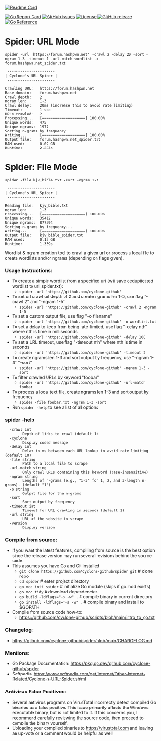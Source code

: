 [![Readme Card](https://github-readme-stats.vercel.app/api/pin/?username=cyclone-github&repo=spider&theme=gruvbox)](https://github.com/cyclone-github/spider/)

[![Go Report Card](https://goreportcard.com/badge/github.com/cyclone-github/spider)](https://goreportcard.com/report/github.com/cyclone-github/spider)
[![GitHub issues](https://img.shields.io/github/issues/cyclone-github/spider.svg)](https://github.com/cyclone-github/spider/issues)
[![License](https://img.shields.io/github/license/cyclone-github/spider.svg)](LICENSE)
[![GitHub release](https://img.shields.io/github/release/cyclone-github/spider.svg)](https://github.com/cyclone-github/spider/releases)
[![Go Reference](https://pkg.go.dev/badge/github.com/cyclone-github/spider.svg)](https://pkg.go.dev/github.com/cyclone-github/spider)

# Spider: URL Mode
```
spider -url 'https://forum.hashpwn.net' -crawl 2 -delay 20 -sort -ngram 1-3 -timeout 1 -url-match wordlist -o forum.hashpwn.net_spider.txt
```
```
 ---------------------- 
| Cyclone's URL Spider |
 ---------------------- 

Crawling URL:   https://forum.hashpwn.net
Base domain:    forum.hashpwn.net
Crawl depth:    2
ngram len:      1-3
Crawl delay:    20ms (increase this to avoid rate limiting)
Timeout:        1 sec
URLs crawled:   2
Processing...   [====================] 100.00%
Unique words:   475
Unique ngrams:  1977
Sorting n-grams by frequency...
Writing...      [====================] 100.00%
Output file:    forum.hashpwn.net_spider.txt
RAM used:       0.02 GB
Runtime:        2.283s
```
# Spider: File Mode
```
spider -file kjv_bible.txt -sort -ngram 1-3
```
```
 ---------------------- 
| Cyclone's URL Spider |
 ---------------------- 

Reading file:   kjv_bible.txt
ngram len:      1-3
Processing...   [====================] 100.00%
Unique words:   35412
Unique ngrams:  877394
Sorting n-grams by frequency...
Writing...      [====================] 100.00%
Output file:    kjv_bible_spider.txt
RAM used:       0.13 GB
Runtime:        1.359s
```

Wordlist & ngram creation tool to crawl a given url or process a local file to create wordlists and/or ngrams (depending on flags given).
### Usage Instructions:
- To create a simple wordlist from a specified url (will save deduplicated wordlist to url_spider.txt):
  - `spider -url 'https://github.com/cyclone-github'`
- To set url crawl url depth of 2 and create ngrams len 1-5, use flag "-crawl 2" and "-ngram 1-5"
  - `spider -url 'https://github.com/cyclone-github' -crawl 2 -ngram 1-5`
- To set a custom output file, use flag "-o filename"
  - `spider -url 'https://github.com/cyclone-github' -o wordlist.txt`
- To set a delay to keep from being rate-limited, use flag "-delay nth" where nth is time in milliseconds
  - `spider -url 'https://github.com/cyclone-github' -delay 100`
- To set a URL timeout, use flag "-timeout nth" where nth is time in seconds
  - `spider -url 'https://github.com/cyclone-github' -timeout 2`
- To create ngrams len 1-3 and sort output by frequency, use "-ngram 1-3" "-sort"
  - `spider -url 'https://github.com/cyclone-github' -ngram 1-3 -sort`
- To filter crawled URLs by keyword "foobar"
  - `spider -url 'https://github.com/cyclone-github' -url-match foobar`
- To process a local text file, create ngrams len 1-3 and sort output by frequency
  - `spider -file foobar.txt -ngram 1-3 -sort`
- Run `spider -help` to see a list of all options

### spider -help
```
  -crawl int
        Depth of links to crawl (default 1)
  -cyclone
        Display coded message
  -delay int
        Delay in ms between each URL lookup to avoid rate limiting (default 10)
  -file string
        Path to a local file to scrape
  -url-match string
        Only crawl URLs containing this keyword (case-insensitive)
  -ngram string
        Lengths of n-grams (e.g., "1-3" for 1, 2, and 3-length n-grams). (default "1")
  -o string
        Output file for the n-grams
  -sort
        Sort output by frequency
  -timeout int
        Timeout for URL crawling in seconds (default 1)
  -url string
        URL of the website to scrape
  -version
        Display version
```
### Compile from source:
- If you want the latest features, compiling from source is the best option since the release version may run several revisions behind the source code.
- This assumes you have Go and Git installed
  - `git clone https://github.com/cyclone-github/spider.git`   # clone repo
  - `cd spider`                                                # enter project directory
  - `go mod init spider`                                       # initialize Go module (skips if go.mod exists)
  - `go mod tidy`                                              # download dependencies
  - `go build -ldflags="-s -w" .`                              # compile binary in current directory
  - `go install -ldflags="-s -w" .`                            # compile binary and install to $GOPATH
- Compile from source code how-to:
  - https://github.com/cyclone-github/scripts/blob/main/intro_to_go.txt
### Changelog:
- https://github.com/cyclone-github/spider/blob/main/CHANGELOG.md
### Mentions:
- Go Package Documentation: https://pkg.go.dev/github.com/cyclone-github/spider
- Softpedia: https://www.softpedia.com/get/Internet/Other-Internet-Related/Cyclone-s-URL-Spider.shtml

### Antivirus False Positives:
- Several antivirus programs on VirusTotal incorrectly detect compiled Go binaries as a false positive. This issue primarily affects the Windows executable binary, but is not limited to it. If this concerns you, I recommend carefully reviewing the source code, then proceed to compile the binary yourself.
- Uploading your compiled binaries to https://virustotal.com and leaving an up-vote or a comment would be helpful as well.
